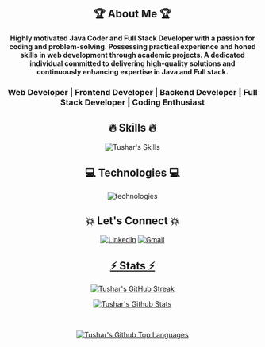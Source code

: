 [githubusername]: TusharTechs
[typing svg]: https://readme-typing-svg.demolab.com?font=Raleway&weight=500&size=30&duration=4000&pause=&color=F7D300&center=true&vCenter=true&width=435&height=100&lines=Hi+There!+%F0%9F%91%8B;I'm+Tushar+Techs
[summary]: https://github-profile-summary-cards.vercel.app/api/cards/profile-details?username=TusharTechs&theme=transparent
[lang]: https://github-readme-stats.vercel.app/api/top-langs/?username=TusharTechs&layout=compact&theme=vision-friendly-dark&hide_border=true&border_radius=10
[trophy]: https://github-profile-trophy.vercel.app/?username=TusharTechs&theme=transparent
[streak]: https://streak-stats.demolab.com?user=TusharTechs&theme=transparent&border_radius=10&date_format=M%20j%5B%2C%20Y%5D&card_width=500
[activity]: https://activity-graph.herokuapp.com/graph?username=TusharTechs&theme=transparent&radius=10&hide_border=true&area=true
[skills]: https://skillicons.dev/icons?i=react,redux,express,nodejs,mongodb,js,html,css,materialui,bootstrap,tailwind,java,md&perline=6
[technologies]: https://skillicons.dev/icons?i=vscode,netlify,vercel,vite,bash,eclipse,powershell,github,discord,linkedin,instagram,twitter&perline=6

<div align="center">

## :trophy: About Me :trophy:

#### Highly motivated Java Coder and Full Stack Developer with a passion for coding and problem-solving. Possessing practical experience and honed skills in web development through academic projects. A dedicated individual committed to delivering high-quality solutions and continuously enhancing expertise in Java and Full stack.

### Web Developer | Frontend Developer | Backend Developer | Full Stack Developer | Coding Enthusiast


## :fire: Skills :fire:

![Tushar's Skills][skills]


## :computer: Technologies :computer:

![technologies][technologies]


## :boom: Let's Connect :boom:

<a  href="https://www.linkedin.com/in/tushar-agarwal-2580971b3/" target="_blank"><img alt="LinkedIn" src="https://img.shields.io/badge/linkedin%20-%230077B5.svg?&style=for-the-badge&logo=linkedin&logoColor=white" /></a>
<a href="mailto:tusharaggarwal274+github@gmail.com"><img  alt="Gmail" src="https://img.shields.io/badge/Gmail-D14836?style=for-the-badge&logo=gmail&logoColor=white" />


## :zap: Stats :zap:

![Tushar's GitHub Streak][streak]

<!-- stats -->
![Tushar's Github Stats](https://github-readme-stats.vercel.app/api?username=TusharTechs&show_icons=true&theme=transparent&border_radius=10&include_all_commits=true&rank_icon=github&hide=prs)

<br/>

![Tushar's Github Top Languages](https://github-readme-stats.vercel.app/api/top-langs/?username=TusharTechs&layout=pie&theme=transparent&border_radius=10&size_weight=0.5&count_weight=0.5)


<!-- ## :zap: Achievements :zap:

![Tushar's trophy][trophy]
-->
</div>
